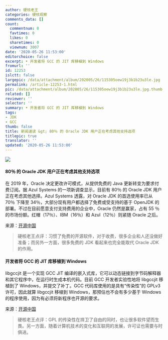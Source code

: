```yaml
---
author: 硬核老王
categories: 硬核观察
comments_data: []
count:
  commentnum: 0
  favtimes: 0
  likes: 0
  sharetimes: 0
  viewnum: 3007
date: '2020-05-26 11:53:00'
editorchoice: false
excerpt: • 开发者将 GCC 的 JIT 库移植到 Windows
fromurl: ''
id: 12253
islctt: false
largepic: /data/attachment/album/202005/26/115305oew19j3b1b23u3le.jpg
permalink: /article-12253-1.html
pic: /data/attachment/album/202005/26/115305oew19j3b1b23u3le.jpg.thumb.jpg
related: []
reviewer: ''
selector: ''
summary: • 开发者将 GCC 的 JIT 库移植到 Windows
tags:
- JDK
- GCC
thumb: false
title: 新闻速读 &gt; 80％ 的 Oracle JDK 用户正在考虑其他支持选项
titlepic: true
translator: ''
updated: '2020-05-26 11:53:00'
---
```


![](/data/attachment/album/202005/26/115305oew19j3b1b23u3le.jpg)


#### 80％ 的 Oracle JDK 用户正在考虑其他支持选项


在 2019 年，Oracle 决定更改许可模式，从提供免费的 Java 更新转变为要求付费订阅。据 Azul Systems 的一项新调查显示，目前有 80％ 的 Oracle JDK 用户正在考虑其他选择。Azul Systems 透露，对 Oracle JDK 的首选使用率已从 70％ 下降至 34％，大部分现有用户都选择了免费或受支持的基于 OpenJDK 的部署。不过在目前愿意支付支持费用的企业中，Oracle 仍然是赢家，占有 55 ％的市场份额。红帽（17％）、IBM（16％）和 Azul（12％）则紧随 Oracle 之后。


来源：[开源中国](https://www.oschina.net/news/115942/oracle-jdk-users-considering-alternative-support-options)



> 
> 硬核老王点评：习惯了免费的开源软件，对于收费，很多企业和人还没做好准备；而另外一方面，很多免费的 JDK 看起来也完全能取代 Oracle JDK 的作用。
> 
> 
> 


#### 开发者将 GCC 的 JIT 库移植到 Windows


libgccjit 是一个实现 GCC JIT 编译的嵌入式库，它可以动态链接到字节码解释器和其它程序中，在运行时生成本机代码。目前 GCC 开发者实验性地将 libgccjit 移植到了 Windows，并提交了补丁。GCC 代码库使用的是具有“传染性”的 GPLv3 许可，因此就算 libgccjit 移植到 Windows，那预估也不会有多少基于 Windows 的程序使用，因为有必须将新程序也开源的要求。


来源：[开源中国](https://www.oschina.net/news/115943/port-gcc-jit-libgccjit-to-windows)



> 
> 硬核老王点评：GPL 的传染性在捍卫了自由的同时，也让很多软件望而生畏。另一方面，随着计算机技术的变化和互联网的发展，许可证也需要与时俱进。
> 
> 
>